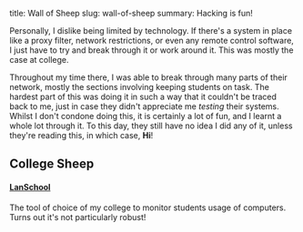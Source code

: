 title: Wall of Sheep
slug: wall-of-sheep
summary: Hacking is fun!


Personally, I dislike being limited by technology. If there's a system in place like a proxy filter, network restrictions, or even any remote control software, I just have to try and break through it or work around it. This was mostly the case at college.

Throughout my time there, I was able to break through many parts of their network, mostly the sections involving keeping students on task. The hardest part of this was doing it in such a way that it couldn't be traced back to me, just in case they didn't appreciate me _testing_ their systems. Whilst I don't condone doing this, it is certainly a lot of fun, and I learnt a whole lot through it. To this day, they still have no idea I did any of it, unless they're reading this, in which case, __Hi__!


<!--- make this dynamic at some point! -->

## College Sheep

#### [LanSchool](/wall-of-sheep/LanSchool/)
The tool of choice of my college to monitor students usage of computers. Turns out it's not particularly robust!

